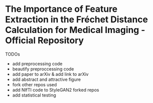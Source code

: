 # The Importance of Feature Extraction in the Fréchet Distance Calculation for Medical Imaging - Official Repository

TODOs
- add preprocessing code
- beautify preproccessing code
- add paper to arXiv & add link to arXiv
- add abstract and attractive figure
- fork other repos used
- add NIfTI code to StyleGAN2 forked repos
- add statistical testing
